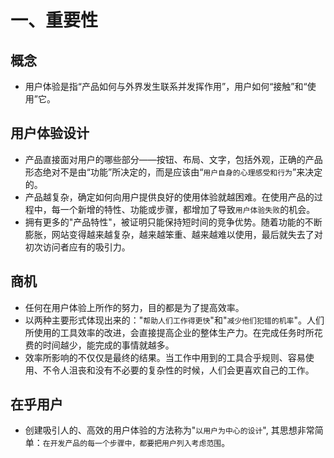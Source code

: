 # 一、重要性

## 概念
- 用户体验是指“产品如何与外界发生联系并发挥作用”，用户如何“接触”和“使用”它。

## 用户体验设计
- 产品直接面对用户的哪些部分——按钮、布局、文字，包括外观，正确的产品形态绝对不是由“功能”所决定的，而是应该由“`用户自身的心理感受和行为`”来决定的。
- 产品越复杂，确定如何向用户提供良好的使用体验就越困难。在使用产品的过程中，每一个新增的特性、功能或步骤，都增加了导致`用户体验失败`的机会。
- 拥有更多的"产品特性"，被证明只能保持短时间的竞争优势。随着功能的不断膨胀，网站变得越来越复杂，越来越笨重、越来越难以使用，最后就失去了对初次访问者应有的吸引力。

## 商机
- 任何在用户体验上所作的努力，目的都是为了提高效率。
- 以两种主要形式体现出来的："`帮助人们工作得更快`"和"`减少他们犯错的机率`"。人们所使用的工具效率的改进，会直接提高企业的整体生产力。在完成任务时所花费的时间越少，能完成的事情就越多。
- 效率所影响的不仅仅是最终的结果。当工作中用到的工具合乎规则、容易使用、不令人沮丧和没有不必要的复杂性的时候，人们会更喜欢自己的工作。

## 在乎用户
- 创建吸引人的、高效的用户体验的方法称为"`以用户为中心的设计`", 其思想非常简单：`在开发产品的每一个步骤中，都要把用户列入考虑范围`。
